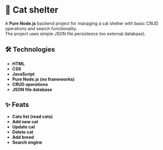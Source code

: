 # 🐾 Cat shelter
A **Pure Node.js** backend project for managing a cat shelter with basic CRUD operations and search functionality.  
The project uses simple JSON file persistence (no external database).

## 🛠️ Technologies
- **HTML**
- **CSS**
- **JavaScript**
- **Pure Node.js (no frameworks)**
- **CRUD operations**
- **JSON file database**

## ✨ Feats
- **Cats list (read cats)**
- **Add new cat**
- **Update cat**
- **Delete cat**
- **Add breed**
- **Search engine**